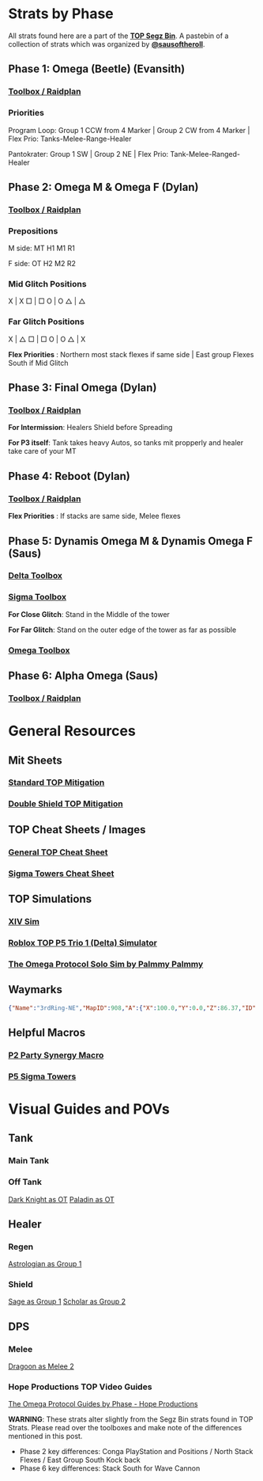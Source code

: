 # __Strats by Phase__
All strats found here are a part of the **[TOP Segz Bin](https://pastebin.com/PyBmi5N4)**. A pastebin of a collection of strats which was organized by **[@sausoftheroll](https://link.space/@sausoftheroll)**.
## Phase 1: Omega (Beetle) (Evansith)
### [Toolbox / Raidplan](https://ff14.toolboxgaming.space/?id=758088204654761&preview=1)
### Priorities
Program Loop: Group 1 CCW from 4 Marker | Group 2 CW from 4 Marker | Flex Prio: Tanks-Melee-Range-Healer

Pantokrater: Group 1 SW | Group 2 NE | Flex Prio: Tank-Melee-Ranged-Healer
## Phase 2: Omega M & Omega F (Dylan)
### [Toolbox / Raidplan](https://ff14.toolboxgaming.space/?id=324285310725761&preview=1)
### Prepositions
M side: MT H1 M1 R1

F side: OT H2 M2 R2
### Mid Glitch Positions    
X | X
□ | □
O | O
△ | △ 
### Far Glitch Positions
X | △ 
□ | □
O | O
△ | X

**Flex Priorities** : Northern most stack flexes if same side | East group Flexes South if Mid Glitch
## Phase 3: Final Omega (Dylan)
### [Toolbox / Raidplan](https://ff14.toolboxgaming.space/?id=243183080764761&preview=1)
**For Intermission**: Healers Shield before Spreading

**For P3 itself**: Tank takes heavy Autos, so tanks mit propperly and healer take care of your MT
## Phase 4: Reboot (Dylan)
### [Toolbox / Raidplan](https://ff14.toolboxgaming.space/?id=595188367474761&preview=1)
**Flex Priorities** : If stacks are same side, Melee flexes
## Phase 5: Dynamis Omega M & Dynamis Omega F (Saus)
### [Delta Toolbox](https://ff14.toolboxgaming.space/?id=732288275415761&preview=1)
### [Sigma Toolbox](https://ff14.toolboxgaming.space/?id=107380954136761&preview=1)
**For Close Glitch**: Stand in the Middle of the tower

**For Far Glitch**: Stand on the outer edge of the tower as far as possible
### [Omega Toolbox](https://ff14.toolboxgaming.space/?id=078384491946761&preview=1)
## Phase 6: Alpha Omega (Saus)
### [Toolbox / Raidplan](https://ff14.toolboxgaming.space/?id=829484027197761&preview=1)
# __General Resources__
## Mit Sheets
### [Standard TOP Mitigation](https://docs.google.com/spreadsheets/d/1ROErvG1BhTuNvXqPGcR6ZyyhJ7uNTZdf2WzKyVj9hh4/edit#gid=58668446)
### [Double Shield TOP Mitigation](https://docs.google.com/document/d/18qXjlpCGSGlC3wV7J9kMXj6KhDK5hnxkHhLQd6WUdbI/edit)
## TOP Cheat Sheets / Images
### [General TOP Cheat Sheet](https://raw.githubusercontent.com/naurffxiv/assets/main/Toolbox%20Resources/TOP/TOPCheatSheet.png)
### [Sigma Towers Cheat Sheet](https://raw.githubusercontent.com/naurffxiv/assets/main/Toolbox%20Resources/TOP/SigmaTowers.png)
## TOP Simulations
### [XIV Sim](https://www.xivsim.com/top/)
### [Roblox TOP P5 Trio 1 (Delta) Simulator](https://www.roblox.com/games/12341874643/TOP-P5-Trio-1-Delta-Simulator)
### [The Omega Protocol Solo Sim by Palmmy Palmmy](https://palmmy.itch.io/the-omega-protocol-solo-sim)
## Waymarks
```json
{"Name":"3rdRing-NE","MapID":908,"A":{"X":100.0,"Y":0.0,"Z":86.37,"ID":0,"Active":true},"B":{"X":113.63,"Y":0.0,"Z":100.0,"ID":1,"Active":true},"C":{"X":100.0,"Y":0.0,"Z":113.63,"ID":2,"Active":true},"D":{"X":86.37,"Y":0.0,"Z":100.0,"ID":3,"Active":true},"One":{"X":109.58,"Y":0.0,"Z":90.42,"ID":4,"Active":true},"Two":{"X":109.58,"Y":0.0,"Z":109.58,"ID":5,"Active":true},"Three":{"X":90.42,"Y":0.0,"Z":109.58,"ID":6,"Active":true},"Four":{"X":90.42,"Y":0.0,"Z":90.42,"ID":7,"Active":true}}
```
## Helpful Macros
### [P2 Party Synergy Macro](https://na.finalfantasyxiv.com/lodestone/character/32395309/blog/5397145/)
### [P5 Sigma Towers](https://pastebin.com/4JgXYRUy)
# __Visual Guides and POVs__
## Tank
### Main Tank
### Off Tank
[Dark Knight as OT](<https://youtu.be/GMYBt4gwAS8>) 
[Paladin as OT](<https://youtu.be/RRwEan9E8tI>) 
## Healer
### Regen
[Astrologian as Group 1](<https://www.twitch.tv/videos/2150367082>) 
### Shield
[Sage as Group 1](<https://www.twitch.tv/videos/2150365092>) 
[Scholar as Group 2](<https://www.twitch.tv/videos/2150371247>)
## DPS
### Melee
[Dragoon as Melee 2](<https://youtu.be/EB2WRAOAph0>) 
### Hope Productions TOP Video  Guides
[The Omega Protocol Guides by Phase - Hope Productions](https://youtube.com/playlist?list=PLixgV1VoA2xr87_QcWDMyzAzR88SwVtIK&si=2u-7PYvqaNjmftG5)

**WARNING**: These strats alter slightly from the Segz Bin strats found in TOP Strats. Please read over the toolboxes and make note of the differences mentioned in this post.
- Phase 2 key differences: Conga PlayStation and Positions / North Stack Flexes /  East Group South Kock back
- Phase 6 key differences: Stack South for Wave Cannon